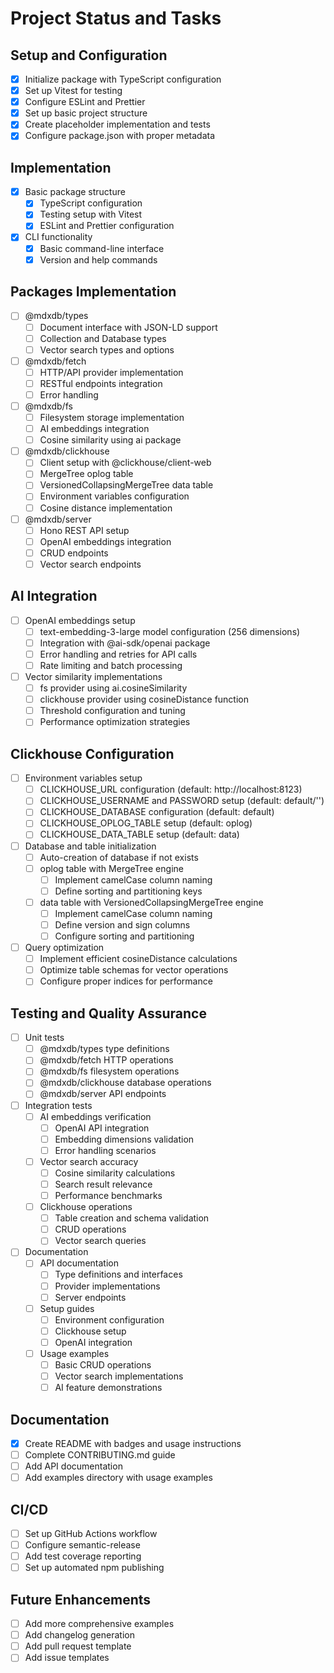 # Project Status and Tasks

## Setup and Configuration

- [x] Initialize package with TypeScript configuration
- [x] Set up Vitest for testing
- [x] Configure ESLint and Prettier
- [x] Set up basic project structure
- [x] Create placeholder implementation and tests
- [x] Configure package.json with proper metadata

## Implementation
- [x] Basic package structure
  - [x] TypeScript configuration
  - [x] Testing setup with Vitest
  - [x] ESLint and Prettier configuration
- [x] CLI functionality
  - [x] Basic command-line interface
  - [x] Version and help commands

## Packages Implementation
- [ ] @mdxdb/types
  - [ ] Document interface with JSON-LD support
  - [ ] Collection and Database types
  - [ ] Vector search types and options
- [ ] @mdxdb/fetch
  - [ ] HTTP/API provider implementation
  - [ ] RESTful endpoints integration
  - [ ] Error handling
- [ ] @mdxdb/fs
  - [ ] Filesystem storage implementation
  - [ ] AI embeddings integration
  - [ ] Cosine similarity using ai package
- [ ] @mdxdb/clickhouse
  - [ ] Client setup with @clickhouse/client-web
  - [ ] MergeTree oplog table
  - [ ] VersionedCollapsingMergeTree data table
  - [ ] Environment variables configuration
  - [ ] Cosine distance implementation
- [ ] @mdxdb/server
  - [ ] Hono REST API setup
  - [ ] OpenAI embeddings integration
  - [ ] CRUD endpoints
  - [ ] Vector search endpoints

## AI Integration
- [ ] OpenAI embeddings setup
  - [ ] text-embedding-3-large model configuration (256 dimensions)
  - [ ] Integration with @ai-sdk/openai package
  - [ ] Error handling and retries for API calls
  - [ ] Rate limiting and batch processing
- [ ] Vector similarity implementations
  - [ ] fs provider using ai.cosineSimilarity
  - [ ] clickhouse provider using cosineDistance function
  - [ ] Threshold configuration and tuning
  - [ ] Performance optimization strategies

## Clickhouse Configuration
- [ ] Environment variables setup
  - [ ] CLICKHOUSE_URL configuration (default: http://localhost:8123)
  - [ ] CLICKHOUSE_USERNAME and PASSWORD setup (default: default/'')
  - [ ] CLICKHOUSE_DATABASE configuration (default: default)
  - [ ] CLICKHOUSE_OPLOG_TABLE setup (default: oplog)
  - [ ] CLICKHOUSE_DATA_TABLE setup (default: data)
- [ ] Database and table initialization
  - [ ] Auto-creation of database if not exists
  - [ ] oplog table with MergeTree engine
    - [ ] Implement camelCase column naming
    - [ ] Define sorting and partitioning keys
  - [ ] data table with VersionedCollapsingMergeTree engine
    - [ ] Implement camelCase column naming
    - [ ] Define version and sign columns
    - [ ] Configure sorting and partitioning
- [ ] Query optimization
  - [ ] Implement efficient cosineDistance calculations
  - [ ] Optimize table schemas for vector operations
  - [ ] Configure proper indices for performance

## Testing and Quality Assurance
- [ ] Unit tests
  - [ ] @mdxdb/types type definitions
  - [ ] @mdxdb/fetch HTTP operations
  - [ ] @mdxdb/fs filesystem operations
  - [ ] @mdxdb/clickhouse database operations
  - [ ] @mdxdb/server API endpoints
- [ ] Integration tests
  - [ ] AI embeddings verification
    - [ ] OpenAI API integration
    - [ ] Embedding dimensions validation
    - [ ] Error handling scenarios
  - [ ] Vector search accuracy
    - [ ] Cosine similarity calculations
    - [ ] Search result relevance
    - [ ] Performance benchmarks
  - [ ] Clickhouse operations
    - [ ] Table creation and schema validation
    - [ ] CRUD operations
    - [ ] Vector search queries
- [ ] Documentation
  - [ ] API documentation
    - [ ] Type definitions and interfaces
    - [ ] Provider implementations
    - [ ] Server endpoints
  - [ ] Setup guides
    - [ ] Environment configuration
    - [ ] Clickhouse setup
    - [ ] OpenAI integration
  - [ ] Usage examples
    - [ ] Basic CRUD operations
    - [ ] Vector search implementations
    - [ ] AI feature demonstrations

## Documentation

- [x] Create README with badges and usage instructions
- [ ] Complete CONTRIBUTING.md guide
- [ ] Add API documentation
- [ ] Add examples directory with usage examples

## CI/CD

- [ ] Set up GitHub Actions workflow
- [ ] Configure semantic-release
- [ ] Add test coverage reporting
- [ ] Set up automated npm publishing

## Future Enhancements

- [ ] Add more comprehensive examples
- [ ] Add changelog generation
- [ ] Add pull request template
- [ ] Add issue templates

